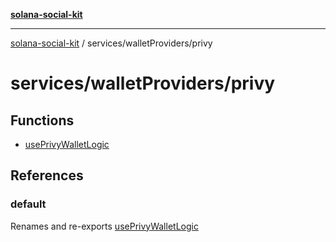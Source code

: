 [**solana-social-kit**](../../../README.md)

***

[solana-social-kit](../../../README.md) / services/walletProviders/privy

# services/walletProviders/privy

## Functions

- [usePrivyWalletLogic](functions/usePrivyWalletLogic.md)

## References

### default

Renames and re-exports [usePrivyWalletLogic](functions/usePrivyWalletLogic.md)
